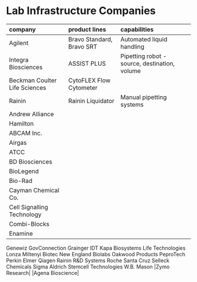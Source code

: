 # Lab Infrastructure Companies

|company|product lines|capabilities|
|:------|:------|:-----------|
|Agilent|Bravo Standard, Bravo SRT|Automated liquid handling|
|Integra Biosciences|ASSIST PLUS|Pipetting robot - source, destination, volume|
|Beckman Coulter Life Sciences|CytoFLEX Flow Cytometer||
|Rainin|Rainin Liquidator|Manual pipetting systems|
|Andrew Alliance|||
|Hamilton|||
|ABCAM Inc.|||
|Airgas|||
|ATCC|||
|BD Biosciences|||
|BioLegend|||
|Bio-Rad|||
|Cayman Chemical Co.|||
|Cell Signalling Technology|||
|Combi-Blocks|||
|Enamine|||
Genewiz
GovConnection
Grainger
IDT
Kapa Biosystems
Life Technologies
Lonza
Miltenyi Biotec
New England Biolabs
Oakwood Products
PeproTech
Perkin Elmer
Qiagen
Rainin
R&D Systems
Roche
Santa Cruz
Selleck Chemicals
Sigma Aldrich
Stemcell Technologies
W.B. Mason
|Zymo Research|
|Agena Bioscience|
